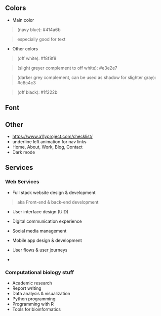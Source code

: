 ## Colors
- Main color 
>(navy blue): #414a6b

> especially good for text

- Other colors
> (off white): #f8f8f8

> (slight greyer complement to off white): #e3e2e7

> (darker grey complement, can be used as shadow for slighter gray): #c8c4c3 

> (off black): #1f222b

## Font

## Other
- https://www.a11yproject.com/checklist/
- underline left animation for nav links
- Home, About, Work, Blog, Contact
- Dark mode

## Services
### Web Services
- Full stack website design &amp; development
> aka Front-end &amp; back-end development

- User interface design (UID)

- Digital communication experience

- Social media management
 
- Mobile app design &amp; development

- User flows &amp; user journeys
- 
### Computational biology stuff
- Academic research
- Report writing
- Data analysis & visualization
- Python programming
- Programming with R
- Tools for bioinformatics

